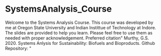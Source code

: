 # SystemsAnalysis_Course
Welcome to the Systems Analysis Course. 
This course was developed by me at Oregon State University and Indian Instittue of Technology at Indore. 
The slides are provided to help you learn. 
Please feel free to use them as needed with proper acknowledgement. 
Preferred citation" Murthy, G.S. 2020. Systems Anlysis for Sustainability: Biofuels and Bioproducts. Github Repository: "
